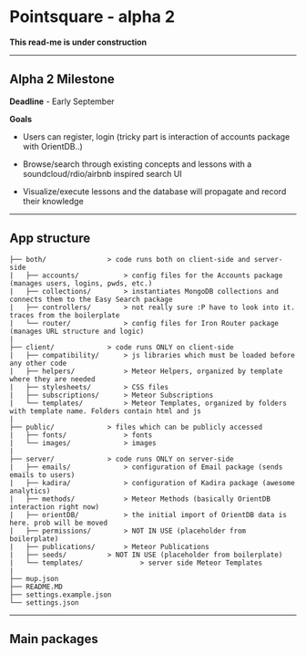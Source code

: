 # Pointsquare - alpha 2 #

**This read-me is under construction**

- - - -

## Alpha 2 Milestone ##
**Deadline** - Early September

**Goals**

* Users can register, login (tricky part is interaction of accounts package with OrientDB..)

* Browse/search through existing concepts and lessons with a soundcloud/rdio/airbnb inspired search UI

* Visualize/execute lessons and the database will propagate and record their knowledge

- - - -

## App structure ##
	
	├── both/				> code runs both on client-side and server-side 
	|   ├── accounts/			> config files for the Accounts package (manages users, logins, pwds, etc.) 
	|   ├── collections/		> instantiates MongoDB collections and connects them to the Easy Search package 
	|   ├── controllers/		> not really sure :P have to look into it. traces from the boilerplate 
	|   └── router/				> config files for Iron Router package (manages URL structure and logic)
	| 
	├── client/				> code runs ONLY on client-side
	|   ├── compatibility/		> js libraries which must be loaded before any other code
	|   ├── helpers/			> Meteor Helpers, organized by template where they are needed
	|   ├── stylesheets/		> CSS files
	|   ├── subscriptions/		> Meteor Subscriptions
	|   └── templates/			> Meteor Templates, organized by folders with template name. Folders contain html and js
	| 
	├── public/				> files which can be publicly accessed
	|   ├── fonts/				> fonts
	|   └── images/				> images
	|
	├── server/				> code runs ONLY on server-side 
	|   ├── emails/				> configuration of Email package (sends emails to users)
	|   ├── kadira/				> configuration of Kadira package (awesome analytics)
	|   ├── methods/			> Meteor Methods (basically OrientDB interaction right now)
	|   ├── orientDB/			> the initial import of OrientDB data is here. prob will be moved
	|   ├── permissions/		> NOT IN USE (placeholder from boilerplate)
	|   ├── publications/		> Meteor Publications
	|   ├── seeds/			> NOT IN USE (placeholder from boilerplate)
	|   └── templates/				> server side Meteor Templates
	|
	├── mup.json
	├── README.MD
	├── settings.example.json
	└── settings.json

- - - -

## Main packages ##